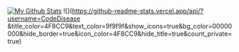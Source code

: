 [![My Github Stats](https://github-readme-stats.vercel.app/api?username=CodeDiseaseDev&theme=darcula)](https://github.com/CodeDiseaseDev)
![](https://github-readme-stats.vercel.app/api/?username=CodeDisease &title_color=4F8CC9&text_color=9f9f9f&show_icons=true&bg_color=00000000&hide_border=true&icon_color=4F8CC9&hide_title=true&count_private=true)
